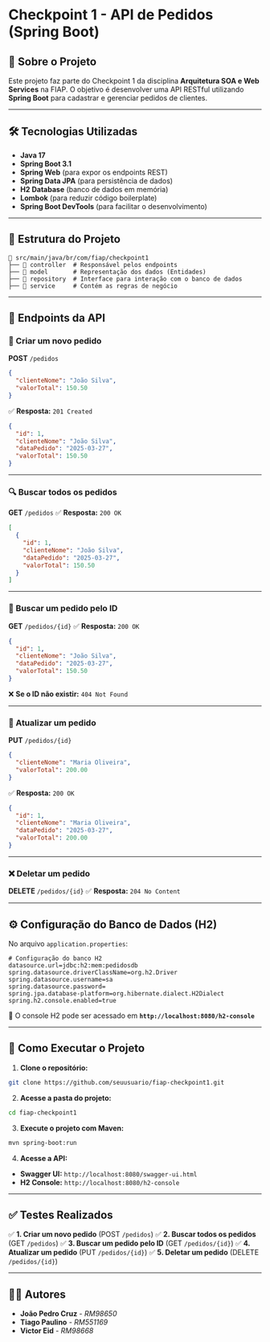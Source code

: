 # Checkpoint 1 - API de Pedidos (Spring Boot)

## 📌 Sobre o Projeto
Este projeto faz parte do Checkpoint 1 da disciplina **Arquitetura SOA e Web Services** na FIAP. O objetivo é desenvolver uma API RESTful utilizando **Spring Boot** para cadastrar e gerenciar pedidos de clientes.

---

## 🛠️ Tecnologias Utilizadas
- **Java 17**
- **Spring Boot 3.1**
- **Spring Web** (para expor os endpoints REST)
- **Spring Data JPA** (para persistência de dados)
- **H2 Database** (banco de dados em memória)
- **Lombok** (para reduzir código boilerplate)
- **Spring Boot DevTools** (para facilitar o desenvolvimento)

---

## 📂 Estrutura do Projeto

```plaintext
📂 src/main/java/br/com/fiap/checkpoint1
├── 📂 controller  # Responsável pelos endpoints
├── 📂 model       # Representação dos dados (Entidades)
├── 📂 repository  # Interface para interação com o banco de dados
├── 📂 service     # Contém as regras de negócio
```

---

## 📌 Endpoints da API

### 📝 Criar um novo pedido
**POST** `/pedidos`
```json
{
  "clienteNome": "João Silva",
  "valorTotal": 150.50
}
```
✅ **Resposta:** `201 Created`
```json
{
  "id": 1,
  "clienteNome": "João Silva",
  "dataPedido": "2025-03-27",
  "valorTotal": 150.50
}
```

---

### 🔍 Buscar todos os pedidos
**GET** `/pedidos`
✅ **Resposta:** `200 OK`
```json
[
  {
    "id": 1,
    "clienteNome": "João Silva",
    "dataPedido": "2025-03-27",
    "valorTotal": 150.50
  }
]
```

---

### 🔎 Buscar um pedido pelo ID
**GET** `/pedidos/{id}`
✅ **Resposta:** `200 OK`
```json
{
  "id": 1,
  "clienteNome": "João Silva",
  "dataPedido": "2025-03-27",
  "valorTotal": 150.50
}
```
❌ **Se o ID não existir:** `404 Not Found`

---

### 🔄 Atualizar um pedido
**PUT** `/pedidos/{id}`
```json
{
  "clienteNome": "Maria Oliveira",
  "valorTotal": 200.00
}
```
✅ **Resposta:** `200 OK`
```json
{
  "id": 1,
  "clienteNome": "Maria Oliveira",
  "dataPedido": "2025-03-27",
  "valorTotal": 200.00
}
```

---

### ❌ Deletar um pedido
**DELETE** `/pedidos/{id}`
✅ **Resposta:** `204 No Content`

---

## ⚙️ Configuração do Banco de Dados (H2)
No arquivo `application.properties`:
```properties
# Configuração do banco H2
datasource.url=jdbc:h2:mem:pedidosdb
spring.datasource.driverClassName=org.h2.Driver
spring.datasource.username=sa
spring.datasource.password=
spring.jpa.database-platform=org.hibernate.dialect.H2Dialect
spring.h2.console.enabled=true
```
📌 O console H2 pode ser acessado em **`http://localhost:8080/h2-console`**

---

## 🚀 Como Executar o Projeto
1. **Clone o repositório:**
```sh
git clone https://github.com/seuusuario/fiap-checkpoint1.git
```
2. **Acesse a pasta do projeto:**
```sh
cd fiap-checkpoint1
```
3. **Execute o projeto com Maven:**
```sh
mvn spring-boot:run
```
4. **Acesse a API:**
- **Swagger UI:** `http://localhost:8080/swagger-ui.html`
- **H2 Console:** `http://localhost:8080/h2-console`

---

## ✅ Testes Realizados
✅ **1. Criar um novo pedido** (POST `/pedidos`)
✅ **2. Buscar todos os pedidos** (GET `/pedidos`)
✅ **3. Buscar um pedido pelo ID** (GET `/pedidos/{id}`)
✅ **4. Atualizar um pedido** (PUT `/pedidos/{id}`)
✅ **5. Deletar um pedido** (DELETE `/pedidos/{id}`)

---


## 👨‍💻 Autores
- **João Pedro Cruz** - *RM98650*
- **Tiago Paulino** - *RM551169*
- **Victor Eid** - *RM98668*

